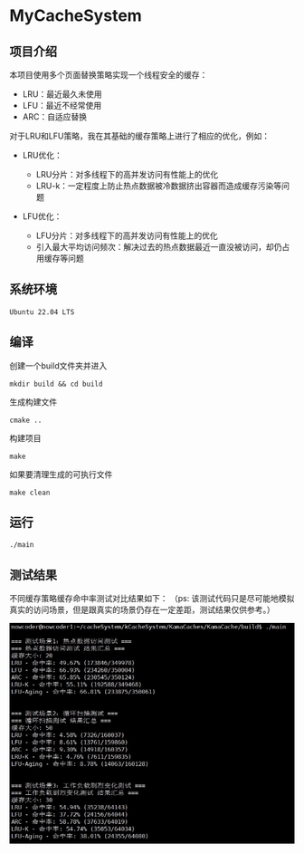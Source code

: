 # MyCacheSystem

## 项目介绍

本项目使用多个页面替换策略实现一个线程安全的缓存：
- LRU：最近最久未使用
- LFU：最近不经常使用
- ARC：自适应替换

对于LRU和LFU策略，我在其基础的缓存策略上进行了相应的优化，例如：

- LRU优化：
    - LRU分片：对多线程下的高并发访问有性能上的优化
    - LRU-k：一定程度上防止热点数据被冷数据挤出容器而造成缓存污染等问题

- LFU优化：
    - LFU分片：对多线程下的高并发访问有性能上的优化
    - 引入最大平均访问频次：解决过去的热点数据最近一直没被访问，却仍占用缓存等问题

## 系统环境 
```
Ubuntu 22.04 LTS
```
## 编译
创建一个build文件夹并进入
```
mkdir build && cd build
```
生成构建文件
```
cmake ..
```
构建项目
```
make
```
如果要清理生成的可执行文件
```
make clean
```

## 运行
```
./main
```

## 测试结果
不同缓存策略缓存命中率测试对比结果如下：
（ps: 该测试代码只是尽可能地模拟真实的访问场景，但是跟真实的场景仍存在一定差距，测试结果仅供参考。）

![alt text](images/hitTest.jpg)
